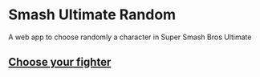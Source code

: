 # Smash Ultimate Random
A web app to choose randomly a character in Super Smash Bros Ultimate

## [Choose your fighter](https://luizon.github.io/SmashUltimateRandom/)
